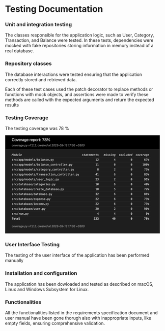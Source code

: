 # Testing Documentation


### Unit and integration testing

The classes responsible for the application logic, such as User, Category, Transaction, and Balance were tested. In these tests, dependencies were mocked with fake repositories storing information in memory instead of a real database.


### Repository classes

The database interactions were tested ensuring that the application correctly stored and retrieved data.

Each of these test cases used the patch decorator to replace methods or functions with mock objects, and assertions were made to verify these methods are called with the expected arguments and return the expected results



### Testing Coverage

The testing coverage was 78 % 

![Coverage html](./kuvat/coveragehtml.png)

### User Interface Testing 

The testing of the user interface of the application has been performed manually 

### Installation and configuration

The application has been dowloaded and tested as described on macOS, Linux and  Windows Subsystem for Linux.

### Functionalities

All the functionalities listed in the requirements specification document and user manual have been gone thorugh also with inappropriate inputs, like empty fields, ensuring comprehensive validation.
